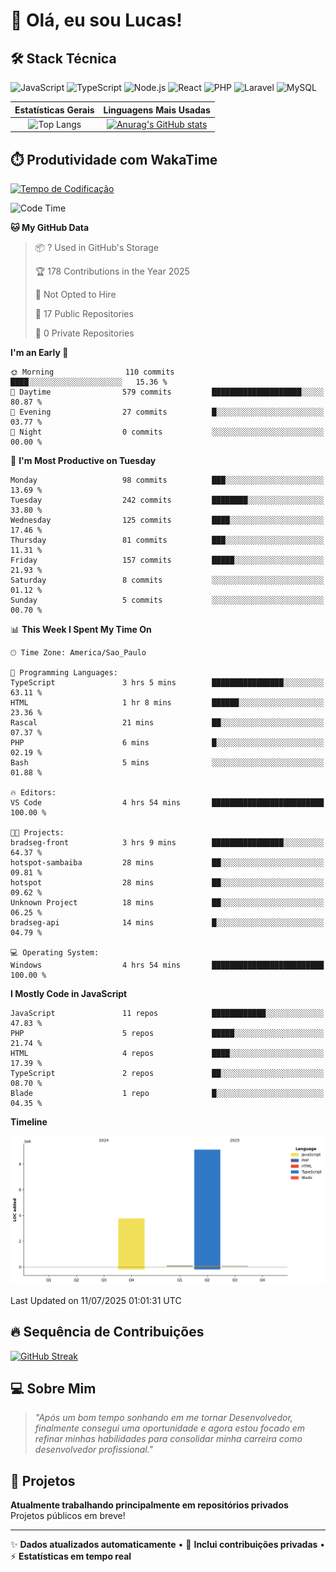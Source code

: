 # 👋 Olá, eu sou Lucas!

## 🛠️ Stack Técnica
![JavaScript](https://img.shields.io/badge/JavaScript-F7DF1E?style=flat&logo=javascript&logoColor=black)
![TypeScript](https://img.shields.io/badge/TypeScript-3178C6?style=flat&logo=typescript&logoColor=white)
![Node.js](https://img.shields.io/badge/Node.js-339933?style=flat&logo=node.js&logoColor=white)
![React](https://img.shields.io/badge/React-61DAFB?style=flat&logo=react&logoColor=black)
![PHP](https://img.shields.io/badge/PHP-777BB4?style=flat&logo=php&logoColor=white)
![Laravel](https://img.shields.io/badge/Laravel-FF2D20?style=flat&logo=laravel&logoColor=white)
![MySQL](https://img.shields.io/badge/MySQL-4479A1?style=flat&logo=mysql&logoColor=white)

| Estatísticas Gerais | Linguagens Mais Usadas |
| :-----------------: | :--------------------: |
| ![Top Langs](https://github-readme-stats-virid-mu-60.vercel.app/api/top-langs/?username=LucasdCandido2&layout=compact&count_private=true&theme=dracula&cont_lang=8) | [![Anurag's GitHub stats](https://github-readme-stats-virid-mu-60.vercel.app/api?username=LucasdCandido2&theme=dracula&count_private=true )](https://github.com/LucasdCandido2/github-readme-stats ) |


## ⏱️ Produtividade com WakaTime
[![Tempo de Codificação](https://wakatime.com/badge/user/64ed18b2-04c6-4329-b87f-8d59c59f5906.svg)](https://wakatime.com/@64ed18b2-04c6-4329-b87f-8d59c59f5906)

<!--START_SECTION:waka-->
![Code Time](http://img.shields.io/badge/Code%20Time-675%20hrs%2053%20mins-blue)

**🐱 My GitHub Data** 

> 📦 ? Used in GitHub's Storage 
 > 
> 🏆 178 Contributions in the Year 2025
 > 
> 🚫 Not Opted to Hire
 > 
> 📜 17 Public Repositories 
 > 
> 🔑 0 Private Repositories 
 > 
**I'm an Early 🐤** 

```text
🌞 Morning                110 commits         ████░░░░░░░░░░░░░░░░░░░░░   15.36 % 
🌆 Daytime                579 commits         ████████████████████░░░░░   80.87 % 
🌃 Evening                27 commits          █░░░░░░░░░░░░░░░░░░░░░░░░   03.77 % 
🌙 Night                  0 commits           ░░░░░░░░░░░░░░░░░░░░░░░░░   00.00 % 
```
📅 **I'm Most Productive on Tuesday** 

```text
Monday                   98 commits          ███░░░░░░░░░░░░░░░░░░░░░░   13.69 % 
Tuesday                  242 commits         ████████░░░░░░░░░░░░░░░░░   33.80 % 
Wednesday                125 commits         ████░░░░░░░░░░░░░░░░░░░░░   17.46 % 
Thursday                 81 commits          ███░░░░░░░░░░░░░░░░░░░░░░   11.31 % 
Friday                   157 commits         █████░░░░░░░░░░░░░░░░░░░░   21.93 % 
Saturday                 8 commits           ░░░░░░░░░░░░░░░░░░░░░░░░░   01.12 % 
Sunday                   5 commits           ░░░░░░░░░░░░░░░░░░░░░░░░░   00.70 % 
```


📊 **This Week I Spent My Time On** 

```text
🕑︎ Time Zone: America/Sao_Paulo

💬 Programming Languages: 
TypeScript               3 hrs 5 mins        ████████████████░░░░░░░░░   63.11 % 
HTML                     1 hr 8 mins         ██████░░░░░░░░░░░░░░░░░░░   23.36 % 
Rascal                   21 mins             ██░░░░░░░░░░░░░░░░░░░░░░░   07.37 % 
PHP                      6 mins              █░░░░░░░░░░░░░░░░░░░░░░░░   02.19 % 
Bash                     5 mins              ░░░░░░░░░░░░░░░░░░░░░░░░░   01.88 % 

🔥 Editors: 
VS Code                  4 hrs 54 mins       █████████████████████████   100.00 % 

🐱‍💻 Projects: 
bradseg-front            3 hrs 9 mins        ████████████████░░░░░░░░░   64.37 % 
hotspot-sambaiba         28 mins             ██░░░░░░░░░░░░░░░░░░░░░░░   09.81 % 
hotspot                  28 mins             ██░░░░░░░░░░░░░░░░░░░░░░░   09.62 % 
Unknown Project          18 mins             ██░░░░░░░░░░░░░░░░░░░░░░░   06.25 % 
bradseg-api              14 mins             █░░░░░░░░░░░░░░░░░░░░░░░░   04.79 % 

💻 Operating System: 
Windows                  4 hrs 54 mins       █████████████████████████   100.00 % 
```

**I Mostly Code in JavaScript** 

```text
JavaScript               11 repos            ████████████░░░░░░░░░░░░░   47.83 % 
PHP                      5 repos             █████░░░░░░░░░░░░░░░░░░░░   21.74 % 
HTML                     4 repos             ████░░░░░░░░░░░░░░░░░░░░░   17.39 % 
TypeScript               2 repos             ██░░░░░░░░░░░░░░░░░░░░░░░   08.70 % 
Blade                    1 repo              █░░░░░░░░░░░░░░░░░░░░░░░░   04.35 % 
```



**Timeline**

![Lines of Code chart](https://raw.githubusercontent.com/LucasdCandido2/LucasdCandido2/main/assets/bar_graph.png)


 Last Updated on 11/07/2025 01:01:31 UTC
<!--END_SECTION:waka-->

## 🔥 Sequência de Contribuições
[![GitHub Streak](https://streak-stats.demolab.com/?user=LucasdCandido2&theme=dracula&hide_border=true&locale=pt_BR&date_format=j%2Fn%5B%2FY%5D)](https://git.io/streak-stats)

## 💻 Sobre Mim
> *"Após um bom tempo sonhando em me tornar Desenvolvedor, finalmente consegui uma oportunidade e agora estou focado em refinar minhas habilidades para consolidar minha carreira como desenvolvedor profissional."*

## 📂 Projetos
**Atualmente trabalhando principalmente em repositórios privados**  
Projetos públicos em breve!

---

✨ **Dados atualizados automaticamente** • 🚀 **Inclui contribuições privadas** • ⚡ **Estatísticas em tempo real**
